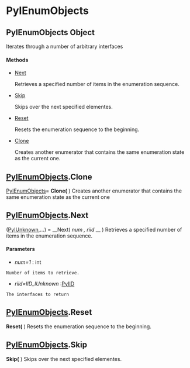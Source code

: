 # PyIEnumObjects

## PyIEnumObjects Object

Iterates through a number of arbitrary interfaces

#### Methods


  - [Next](PyIEnumObjects.md#pyienumobjectsnext)

    Retrieves a specified number of items in the enumeration sequence.&nbsp;

  - [Skip](PyIEnumObjects.md#pyienumobjectsskip)

    Skips over the next specified elementes.&nbsp;

  - [Reset](PyIEnumObjects.md#pyienumobjectsreset)

    Resets the enumeration sequence to the beginning.&nbsp;

  - [Clone](PyIEnumObjects.md#pyienumobjectsclone)

    Creates another enumerator that contains the same enumeration state as the current one.&nbsp;

## [PyIEnumObjects](#pyienumobjects).Clone

[PyIEnumObjects](#pyienumobjects)= __Clone(__ )
Creates another enumerator that contains the same enumeration state as the current one

## [PyIEnumObjects](#pyienumobjects).Next

([PyIUnknown](#pyiunknown),...) = __Next( *num*  *, riid* __ )
Retrieves a specified number of items in the enumeration sequence.

#### Parameters


  -  *num=1* : int

    Number of items to retrieve.

  -  *riid=IID_IUnknown* :[PyIID](#pyiid)

    The interfaces to return

## [PyIEnumObjects](#pyienumobjects).Reset

 __Reset(__ )
Resets the enumeration sequence to the beginning.

## [PyIEnumObjects](#pyienumobjects).Skip

 __Skip(__ )
Skips over the next specified elementes.